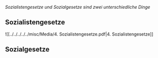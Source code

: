 *Sozialistengesetze und Sozialgesetze sind zwei unterschiedliche Dinge*
## Sozialistengesetze


![[../../../../../misc/Media/4. Sozialistengesetze.pdf|4. Sozialistengesetze]]


## Sozialgesetze 

